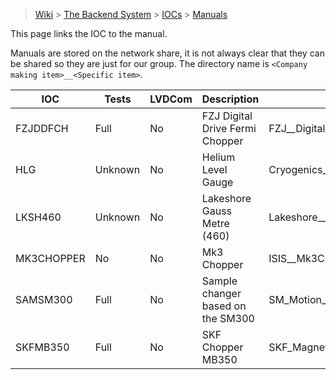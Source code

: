 > [Wiki](Home) > [The Backend System](The-Backend-System) > [IOCs](IOCs) > [Manuals](Manuals)

This page links the IOC to the manual.

Manuals are stored on the network share, it is not always clear that they can be shared so they are just for our group. The directory name is `<Company making item>__<Specific item>`.


IOC | Tests | LVDCom | Description | Manual Directory
--- | ----- | ------ | ----------- | -----
FZJDDFCH | Full | No | FZJ Digital Drive Fermi Chopper | FZJ__Digital_Drive_Fermi_Chopper
HLG | Unknown | No | Helium Level Gauge | Cryogenics_Ltd__Helium_Level_Gauge
LKSH460 | Unknown | No | Lakeshore Gauss Metre (460) | Lakeshore__Gauss_Meter 
MK3CHOPPER | No | No | Mk3 Chopper | ISIS__Mk3Chopper
SAMSM300 | Full | No | Sample changer based on the SM300 | SM_Motion_control__SM300
SKFMB350 | Full | No | SKF Chopper MB350 | SKF_Magnetic_Bearing_Spindle_Controller_MB350PC_series
